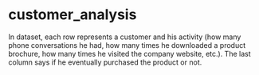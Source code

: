 # customer_analysis
In dataset, each row represents a customer and his activity (how many phone conversations he had, how many times he downloaded a product brochure, how many times he visited the company website, etc.). The last column says if he eventually purchased the product or not. 
